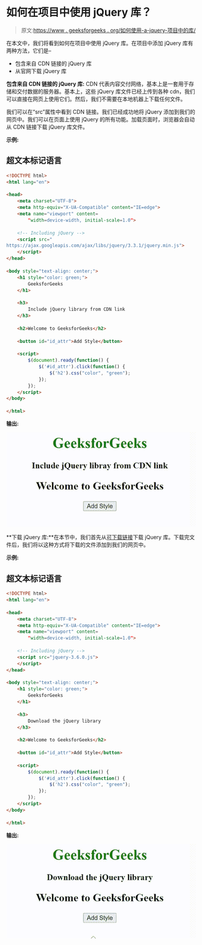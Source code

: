 # 如何在项目中使用 jQuery 库？

> 原文:[https://www . geeksforgeeks . org/如何使用-a-jquery-项目中的库/](https://www.geeksforgeeks.org/how-to-use-a-jquery-library-in-your-project/)

在本文中，我们将看到如何在项目中使用 jQuery 库。在项目中添加 jQuery 库有两种方法，它们是–

*   包含来自 CDN 链接的 jQuery 库
*   从官网下载 jQuery 库

**包含来自 CDN 链接的 jQuery 库:** CDN 代表内容交付网络，基本上是一套用于存储和交付数据的服务器。基本上，这些 jQuery 库文件已经上传到各种 cdn，我们可以直接在网页上使用它们。然后，我们不需要在本地机器上下载任何文件。

我们可以在“src”属性中看到 CDN 链接。我们已经成功地将 jQuery 添加到我们的网页中。我们可以在页面上使用 jQuery 的所有功能。加载页面时，浏览器会自动从 CDN 链接下载 jQuery 库文件。

**示例:**

## 超文本标记语言

```html
<!DOCTYPE html>
<html lang="en">

<head>
    <meta charset="UTF-8">
    <meta http-equiv="X-UA-Compatible" content="IE=edge">
    <meta name="viewport" content=
        "width=device-width, initial-scale=1.0">

    <!-- Including jQuery -->
    <script src="
https://ajax.googleapis.com/ajax/libs/jquery/3.3.1/jquery.min.js">
    </script>
</head>

<body style="text-align: center;">
    <h1 style="color: green;">
        GeeksforGeeks
    </h1>

    <h3>
        Include jQuery library from CDN link
    </h3>

    <h2>Welcome to GeeksforGeeks</h2>

    <button id="id_attr">Add Style</button>

    <script>
        $(document).ready(function() {
            $('#id_attr').click(function() {
                $('h2').css("color", "green");
            });
        });
    </script>
</body>

</html>
```

**输出:**

![](img/f5830169e6b3edaee406844598df4b19.png)

**下载 jQuery 库:**在本节中，我们首先从[可下载链接](https://jquery.com/download/)下载 jQuery 库。下载完文件后，我们将以这种方式将下载的文件添加到我们的网页中。

**示例:**

## 超文本标记语言

```html
<!DOCTYPE html>
<html lang="en">

<head>
    <meta charset="UTF-8">
    <meta http-equiv="X-UA-Compatible" content="IE=edge">
    <meta name="viewport" content=
        "width=device-width, initial-scale=1.0">

    <!-- Including jQuery -->
    <script src="jquery-3.6.0.js">
    </script>
</head>

<body style="text-align: center;">
    <h1 style="color: green;">
        GeeksforGeeks
    </h1>

    <h3>
        Download the jQuery library
    </h3>

    <h2>Welcome to GeeksforGeeks</h2>

    <button id="id_attr">Add Style</button>

    <script>
        $(document).ready(function() {
            $('#id_attr').click(function() {
                $('h2').css("color", "green");
            });
        });
    </script>
</body>

</html>
```

**输出:**

![](img/e9b05589afd5849139004f14d15fd6b3.png)